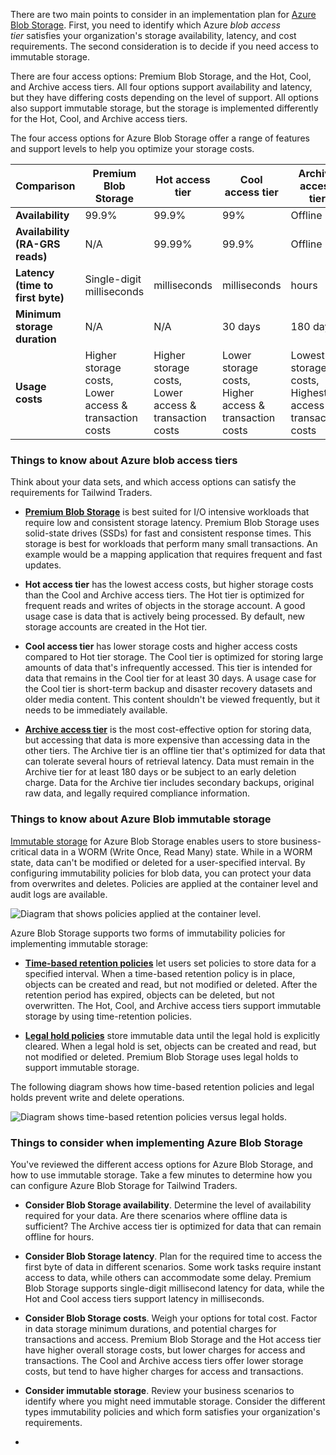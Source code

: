 
There are two main points to consider in an implementation plan for [Azure Blob Storage](https://learn.microsoft.com/en-us/azure/storage/blobs/storage-blobs-overview). First, you need to identify which Azure _blob access tier_ satisfies your organization's storage availability, latency, and cost requirements. The second consideration is to decide if you need access to immutable storage.

There are four access options: Premium Blob Storage, and the Hot, Cool, and Archive access tiers. All four options support availability and latency, but they have differing costs depending on the level of support. All options also support immutable storage, but the storage is implemented differently for the Hot, Cool, and Archive access tiers.

The four access options for Azure Blob Storage offer a range of features and support levels to help you optimize your storage costs.

|Comparison|Premium Blob Storage|Hot access tier|Cool access tier|Archive access tier|
|---|---|---|---|---|
|**Availability**|99.9%|99.9%|99%|Offline|
|**Availability (RA-GRS reads)**|N/A|99.99%|99.9%|Offline|
|**Latency (time to first byte)**|Single-digit milliseconds|milliseconds|milliseconds|hours|
|**Minimum storage duration**|N/A|N/A|30 days|180 days|
|**Usage costs**|Higher storage costs, Lower access & transaction costs|Higher storage costs, Lower access & transaction costs|Lower storage costs, Higher access & transaction costs|Lowest storage costs, Highest access & transaction costs|

### Things to know about Azure blob access tiers

Think about your data sets, and which access options can satisfy the requirements for Tailwind Traders.

- **[Premium Blob Storage](https://learn.microsoft.com/en-us/azure/storage/blobs/storage-blob-performance-tiers)** is best suited for I/O intensive workloads that require low and consistent storage latency. Premium Blob Storage uses solid-state drives (SSDs) for fast and consistent response times. This storage is best for workloads that perform many small transactions. An example would be a mapping application that requires frequent and fast updates.
    
- **Hot access tier** has the lowest access costs, but higher storage costs than the Cool and Archive access tiers. The Hot tier is optimized for frequent reads and writes of objects in the storage account. A good usage case is data that is actively being processed. By default, new storage accounts are created in the Hot tier.
    
- **Cool access tier** has lower storage costs and higher access costs compared to Hot tier storage. The Cool tier is optimized for storing large amounts of data that's infrequently accessed. This tier is intended for data that remains in the Cool tier for at least 30 days. A usage case for the Cool tier is short-term backup and disaster recovery datasets and older media content. This content shouldn't be viewed frequently, but it needs to be immediately available.
    
- **[Archive access tier](https://learn.microsoft.com/en-us/azure/storage/blobs/access-tiers-overview#archive-access-tier)** is the most cost-effective option for storing data, but accessing that data is more expensive than accessing data in the other tiers. The Archive tier is an offline tier that's optimized for data that can tolerate several hours of retrieval latency. Data must remain in the Archive tier for at least 180 days or be subject to an early deletion charge. Data for the Archive tier includes secondary backups, original raw data, and legally required compliance information.
    

### Things to know about Azure Blob immutable storage

[Immutable storage](https://learn.microsoft.com/en-us/azure/storage/blobs/immutable-storage-overview) for Azure Blob Storage enables users to store business-critical data in a WORM (Write Once, Read Many) state. While in a WORM state, data can't be modified or deleted for a user-specified interval. By configuring immutability policies for blob data, you can protect your data from overwrites and deletes. Policies are applied at the container level and audit logs are available.

![Diagram that shows policies applied at the container level.](https://learn.microsoft.com/en-us/training/wwl-azure/design-data-storage-solution-for-non-relational-data/media/container-policies.png)

Azure Blob Storage supports two forms of immutability policies for implementing immutable storage:

- **[Time-based retention policies](https://learn.microsoft.com/en-us/azure/storage/blobs/immutable-time-based-retention-policy-overview)** let users set policies to store data for a specified interval. When a time-based retention policy is in place, objects can be created and read, but not modified or deleted. After the retention period has expired, objects can be deleted, but not overwritten. The Hot, Cool, and Archive access tiers support immutable storage by using time-retention policies.
    
- **[Legal hold policies](https://learn.microsoft.com/en-us/azure/storage/blobs/immutable-legal-hold-overview)** store immutable data until the legal hold is explicitly cleared. When a legal hold is set, objects can be created and read, but not modified or deleted. Premium Blob Storage uses legal holds to support immutable storage.
    

The following diagram shows how time-based retention policies and legal holds prevent write and delete operations.

![Diagram shows time-based retention policies versus legal holds.](https://learn.microsoft.com/en-us/training/wwl-azure/design-data-storage-solution-for-non-relational-data/media/legal-hold.png)

### Things to consider when implementing Azure Blob Storage

You've reviewed the different access options for Azure Blob Storage, and how to use immutable storage. Take a few minutes to determine how you can configure Azure Blob Storage for Tailwind Traders.

- **Consider Blob Storage availability**. Determine the level of availability required for your data. Are there scenarios where offline data is sufficient? The Archive access tier is optimized for data that can remain offline for hours.
    
- **Consider Blob Storage latency**. Plan for the required time to access the first byte of data in different scenarios. Some work tasks require instant access to data, while others can accommodate some delay. Premium Blob Storage supports single-digit millisecond latency for data, while the Hot and Cool access tiers support latency in milliseconds.
    
- **Consider Blob Storage costs**. Weigh your options for total cost. Factor in data storage minimum durations, and potential charges for transactions and access. Premium Blob Storage and the Hot access tier have higher overall storage costs, but lower charges for access and transactions. The Cool and Archive access tiers offer lower storage costs, but tend to have higher charges for access and transactions.
    
- **Consider immutable storage**. Review your business scenarios to identify where you might need immutable storage. Consider the different types immutability policies and which form satisfies your organization's requirements.
- 